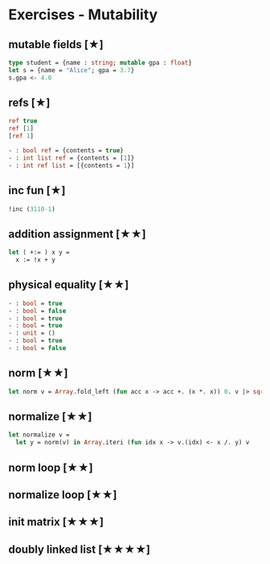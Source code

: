 # Exercises - Mutability
## mutable fields [★]
```ocaml
type student = {name : string; mutable gpa : float}
let s = {name = "Alice"; gpa = 3.7}
s.gpa <- 4.0
```

## refs [★]
```ocaml
ref true
ref [1]
[ref 1]
```

```ocaml
- : bool ref = {contents = true}
- : int list ref = {contents = [1]}
- : int ref list = [{contents = 1}]
```

## inc fun [★]
```ocaml
!inc (3110-1)
```

## addition assignment [★★]
```ocaml
let ( +:= ) x y =
  x := !x + y
```

## physical equality [★★]
```ocaml
- : bool = true
- : bool = false
- : bool = true
- : bool = true
- : unit = ()
- : bool = true
- : bool = false
```

## norm [★★]
```ocaml
let norm v = Array.fold_left (fun acc x -> acc +. (x *. x)) 0. v |> sqrt
```

## normalize [★★]
```ocaml
let normalize v =
  let y = norm(v) in Array.iteri (fun idx x -> v.(idx) <- x /. y) v
```

## norm loop [★★]

## normalize loop [★★]

## init matrix [★★★]

## doubly linked list [★★★★]
